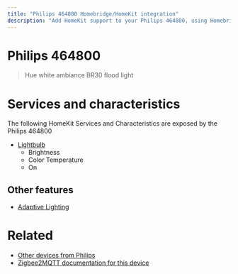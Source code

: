 ```yaml
---
title: "Philips 464800 Homebridge/HomeKit integration"
description: "Add HomeKit support to your Philips 464800, using Homebridge, Zigbee2MQTT and homebridge-z2m."
---
```

<!---
This file has been GENERATED using src/docgen/docgen.ts
DO NOT EDIT THIS FILE MANUALLY!
-->
# Philips 464800
> Hue white ambiance BR30 flood light


# Services and characteristics
The following HomeKit Services and Characteristics are exposed by
the Philips 464800

* [Lightbulb](../../light.md)
  * Brightness
  * Color Temperature
  * On


## Other features
* [Adaptive Lighting](../../light.md)


# Related
* [Other devices from Philips](../index.md#philips)
* [Zigbee2MQTT documentation for this device](https://www.zigbee2mqtt.io/devices/464800.html)